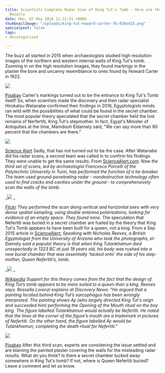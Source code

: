 ```yaml
---
title: Scientists Complete Radar Scan of King Tut's Tomb - Here are the Surprising
  Results
date: Mon, 07 May 2018 21:31:51 +0000
thumbnailImage: "/uploads/king-tut-howard-carter-fb-810x425.png"
specialpost: false
tags:
- Uncategorized

---
```

The buzz all started in 2015 when archaeologists studied high resolution images of the northern and western internal walls of King Tut's tomb. Zooming in on the high resolution images, they found markings in the plaster the bore and uncanny resemblance to ones found by Howard Carter in 1922. 

![](http://newsattorneys.staging.wpengine.com/wp-content/uploads/2018/05/king-tut-sarcophagus-1024x819.jpg) 

[Pixabay](https://pixabay.com/en/sarcophagus-mummy-egypt-treasure-469273/) Carter's markings turned out to be the entrance to King Tut's Tomb itself! So, when scientists made the discovery and then radar specialist Hirokatsu Watanabe confirmed their findings in 2016, Egyptologists minds ran wild with the possibilities of what could be found in the secret chamber. The most popular theory speculated that the secret chamber held the lost remains of Nerfertiti, King Tut's stepmother. In fact, Egypt's Minister of Antiquities at the time, Mamdouh Eldamaty said, "We can say more than 90 percent that the chambers are there." 

![](http://newsattorneys.staging.wpengine.com/wp-content/uploads/2018/05/king-tut-tomb-1024x415.jpg) 

[Science Alert](https://www.sciencealert.com/tutankhamun-s-tomb-no-hidden-chambers-ground-penetrating-radar) Sadly, that has not turned out to be the case. After Watanabe did his radar scans, a second team was called in to confirm his findings. They were unable to get the same results. From [ScienceAlert.com](https://www.sciencealert.com/tutankhamun-s-tomb-no-hidden-chambers-ground-penetrating-radar): _Now the third set of scans, led by archaeologist Francesco Porcelli of the Polytechnic University in Turin, has performed the function of a tie-breaker. The team used ground-penetrating radar - nondestructive technology often used to find cracks and cavities under the ground - to comprehensively scan the walls of the tomb._ 

_![](http://newsattorneys.staging.wpengine.com/wp-content/uploads/2018/05/king-tut-howard-carter.jpg) _

[_Flickr_](https://www.flickr.com/photos/ancientartpodcast/8045843186) _They performed the scan along vertical and horizontal axes with very dense spatial sampling, using double antenna polarisations, looking for evidence of an empty space. They found none._ The speculation that Nefertiti was buried in a secret chamber are fueled by the theory that King Tut's Tomb appears to have been built for a queen, not a king. From a Sep 2015 article in [ScienceAlert:](https://www.sciencealert.com/evidence-of-two-secret-chambers-discovered-in-king-tutankhamun-s-tomb) _Speaking with Nicholas Reeves, a British Egyptologist from the University of Arizona who took the photographs, el-Damaty said a popular theory is that when King Tutankhamun died unexpectedly in 1323 BC at just 19 years old, his body was rushed into a new burial chamber that was essentially 'tacked onto' the side of his step-mother, Queen Nefertiti’s, tomb._ 

_![](http://newsattorneys.staging.wpengine.com/wp-content/uploads/2018/05/king-tut-valley-of-the-kings.jpg) _

[_Wikipedia_](https://en.wikipedia.org/wiki/Howard_Carter) _Support for this theory comes from the fact that the design of King Tut’s tomb appears to be more suited to a queen than a king, Reeves says. Rossella Lorenzi explains at Discovery News: "He argued that a painting located behind King Tut’s sarcophagus has been wrongly interpreted. The painting shows Ay (who largely directed King Tut's reign and succeeded him) performing the Opening of the Mouth ritual on the boy king. The figure labelled Tutankhamun would actually be Nefertiti. He noted that the lines at the corner of the figure’s mouth are a trademark in pictures of Nefertiti. On the other hand, the figure labelled Ay would be Tutankhamun, completing the death ritual for Nefertiti."_ 

![](http://newsattorneys.staging.wpengine.com/wp-content/uploads/2018/05/nefertiti-2530055_1280-1024x678.jpg) 

[Pixabay](https://pixabay.com/en/nefertiti-2530055/) After this third scan, experts are considering the issue settled and are blaming the painted plaster covering the walls for the misleading radar results. What do you think? Is there a secret chamber tucked away somewhere in King Tut's tomb? If not, where is Queen Nefertiti buried? Leave a comment and let us know.